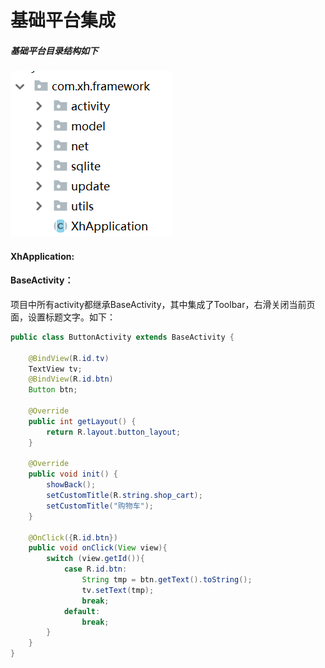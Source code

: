 # **基础平台集成**

##### 基础平台目录结构如下

![](/assets/import.png)

#### XhApplication:



#### BaseActivity：

项目中所有activity都继承BaseActivity，其中集成了Toolbar，右滑关闭当前页面，设置标题文字。如下：

```java
public class ButtonActivity extends BaseActivity {

    @BindView(R.id.tv)
    TextView tv;
    @BindView(R.id.btn)
    Button btn;

    @Override
    public int getLayout() {
        return R.layout.button_layout;
    }

    @Override
    public void init() {
        showBack();
        setCustomTitle(R.string.shop_cart);
        setCustomTitle("购物车");
    }

    @OnClick({R.id.btn})
    public void onClick(View view){
        switch (view.getId()){
            case R.id.btn:
                String tmp = btn.getText().toString();
                tv.setText(tmp);
                break;
            default:
                break;
        }
    }
}
```



